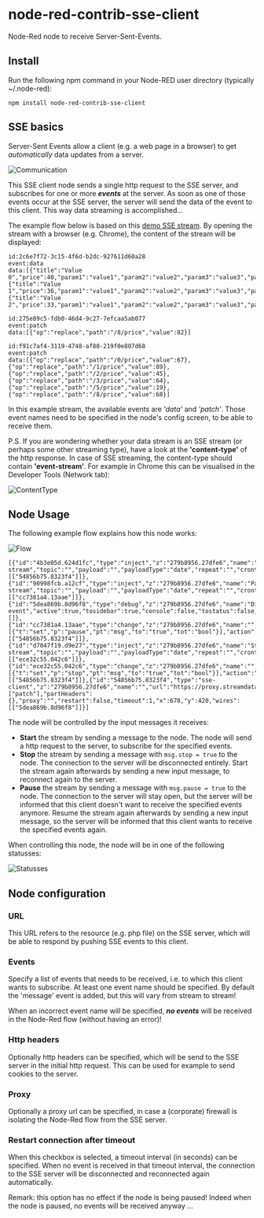 # node-red-contrib-sse-client
Node-Red node to receive Server-Sent-Events.

## Install
Run the following npm command in your Node-RED user directory (typically ~/.node-red):
```
npm install node-red-contrib-sse-client
```

## SSE basics
Server-Sent Events allow a client (e.g. a web page in a browser) to get *automatically* data updates from a server.

![Communication](https://raw.githubusercontent.com/bartbutenaers/node-red-contrib-sse-client/master/images/sse_communication.png)

This SSE client node sends a single http request to the SSE server, and subscribes for one or more ***events*** at the server.  As soon as one of those events occur at the SSE server, the server will send the data of the event to this client.  This way data streaming is accomplished...

The example flow below is based on this [demo SSE stream](https://proxy.streamdata.io/http://stockmarket.streamdata.io/prices/).  By opening the stream with a browser (e.g. Chrome), the content of the stream will be displayed:

```
id:2c6e7f72-3c15-4f6d-b2dc-927611d60a28
event:data
data:[{"title":"Value 0","price":40,"param1":"value1","param2":"value2","param3":"value3","param4":"value4","param5":"value5","param6":"value6","param7":"value7","param8":"value8"},{"title":"Value 1","price":36,"param1":"value1","param2":"value2","param3":"value3","param4":"value4","param5":"value5","param6":"value6","param7":"value7","param8":"value8"},{"title":"Value 2","price":33,"param1":"value1","param2":"value2","param3":"value3","param4":"value4","param5":"value5","param6":"value6","param7":"value7","param8":"value8"}]

id:275e89c5-fdb0-46d4-9c27-7efcaa5ab077
event:patch
data:[{"op":"replace","path":"/8/price","value":82}]

id:f91c7af4-3119-4748-af80-219f0e807d68
event:patch
data:[{"op":"replace","path":"/0/price","value":67},{"op":"replace","path":"/1/price","value":89},{"op":"replace","path":"/2/price","value":45},{"op":"replace","path":"/3/price","value":64},{"op":"replace","path":"/5/price","value":19},{"op":"replace","path":"/8/price","value":68}]
```

In this example stream, the available events are *'data'* and *'patch'*.  Those event names need to be specified in the node's config screen, to be able to receive them.  

P.S. If you are wondering whether your data stream is an SSE stream (or perhaps some other streaming type), have a look at the **'content-type'** of the http response.  In case of SSE streaming, the content-type should contain **'event-stream'**.  For example in Chrome this can be visualised in the Developer Tools (Network tab):

![ContentType](https://raw.githubusercontent.com/bartbutenaers/node-red-contrib-sse-client/master/images/sse_contenttype.png)

## Node Usage
The following example flow explains how this node works:

![Flow](https://raw.githubusercontent.com/bartbutenaers/node-red-contrib-sse-client/master/images/sse_flow.png)

```
[{"id":"4b3e05d.624d1fc","type":"inject","z":"279b8956.27dfe6","name":"Start stream","topic":"","payload":"","payloadType":"date","repeat":"","crontab":"","once":false,"onceDelay":0.1,"x":290,"y":420,"wires":[["54856b75.8323f4"]]},{"id":"90998fcb.a12cf","type":"inject","z":"279b8956.27dfe6","name":"Pause stream","topic":"","payload":"","payloadType":"date","repeat":"","crontab":"","once":false,"onceDelay":0.1,"x":290,"y":500,"wires":[["cc7381a4.13aae"]]},{"id":"5dea869b.8d96f8","type":"debug","z":"279b8956.27dfe6","name":"Display event","active":true,"tosidebar":true,"console":false,"tostatus":false,"complete":"payload","x":879,"y":420,"wires":[]},{"id":"cc7381a4.13aae","type":"change","z":"279b8956.27dfe6","name":"","rules":[{"t":"set","p":"pause","pt":"msg","to":"true","tot":"bool"}],"action":"","property":"","from":"","to":"","reg":false,"x":480,"y":500,"wires":[["54856b75.8323f4"]]},{"id":"d7047f19.d9e27","type":"inject","z":"279b8956.27dfe6","name":"Stop stream","topic":"","payload":"","payloadType":"date","repeat":"","crontab":"","once":false,"onceDelay":0.1,"x":290,"y":460,"wires":[["ece32c55.042c6"]]},{"id":"ece32c55.042c6","type":"change","z":"279b8956.27dfe6","name":"","rules":[{"t":"set","p":"stop","pt":"msg","to":"true","tot":"bool"}],"action":"","property":"","from":"","to":"","reg":false,"x":470,"y":460,"wires":[["54856b75.8323f4"]]},{"id":"54856b75.8323f4","type":"sse-client","z":"279b8956.27dfe6","name":"","url":"https://proxy.streamdata.io/http://stockmarket.streamdata.io/prices/","events":["patch"],"partHeaders":{},"proxy":"","restart":false,"timeout":1,"x":670,"y":420,"wires":[["5dea869b.8d96f8"]]}]
```

The node will be controlled by the input messages it receives:
+ **Start** the stream by sending a message to the node.  The node will send a http request to the server, to subscribe for the specified events.
+ **Stop** the stream by sending a message with `msg.stop = true` to the node.  The connection to the server will be disconnected entirely.  Start the stream again afterwards by sending a new input message, to reconnect again to the server.
+ **Pause** the stream by sending a message with `msg.pause = true` to the node.  The connection to the server will stay open, but the server will be informed that this client doesn't want to receive the specified events anymore.  Resume the stream again afterwards by sending a new input message, so the server will be informed that this client wants to receive the specified events again.

When controlling this node, the node will be in one of the following statusses:

![Statusses](https://raw.githubusercontent.com/bartbutenaers/node-red-contrib-sse-client/master/images/sse_statusses.png)

## Node configuration

### URL
This URL refers to the resource (e.g. php file) on the SSE server, which will be able to respond by pushing SSE events to this client.

### Events
Specify a list of events that needs to be received, i.e. to which this client wants to subscribe.  At least one event name should be specified.  By default the 'message' event is added, but this will vary from stream to stream!  

When an incorrect event name will be specified, ***no events*** will be received in the Node-Red flow (without having an error)!

### Http headers
Optionally http headers can be specified, which will be send to the SSE server in the initial http request.  This can be used for example to send cookies to the server.

### Proxy
Optionally a proxy url can be specified, in case a (corporate) firewall is isolating the Node-Red flow from the SSE server.

### Restart connection after timeout
When this checkbox is selected, a timeout interval (in seconds) can be specified.  When no event is received in that timeout interval, the connection to the SSE server will be disconnected and reconnected again automatically.  

Remark: this option has no effect if the node is being paused! Indeed when the node is paused, no events will be received anyway ...

